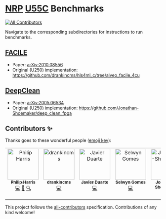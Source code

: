 # [NRP](https://www.sdsc.edu/support/user_guides/nrp.html) [U55C](https://www.xilinx.com/products/boards-and-kits/alveo/u55c.html) Benchmarks
<!-- ALL-CONTRIBUTORS-BADGE:START - Do not remove or modify this section -->
[![All Contributors](https://img.shields.io/badge/all_contributors-6-orange.svg?style=flat-square)](#contributors-)
<!-- ALL-CONTRIBUTORS-BADGE:END -->

Navigate to the corresponding subdirectories for instructions to run benchmarks.

## [FACILE](facile)
- Paper: [arXiv:2010.08556](https://arxiv.org/abs/2010.08556)
- Original (U250) implementation: https://github.com/drankincms/hls4ml_c/tree/alveo_facile_4cu

## [DeepClean](deepclean)
- Paper: [arXiv:2005.06534](https://arxiv.org/abs/2005.06534)
- Original (U250) implementation: https://github.com/Jonathan-Shoemaker/deep_clean_fpga

## Contributors ✨

Thanks goes to these wonderful people ([emoji key](https://allcontributors.org/docs/en/emoji-key)):

<!-- ALL-CONTRIBUTORS-LIST:START - Do not remove or modify this section -->
<!-- prettier-ignore-start -->
<!-- markdownlint-disable -->
<table>
  <tbody>
    <tr>
      <td align="center" valign="top" width="14.28%"><a href="https://github.com/violatingcp"><img src="https://avatars.githubusercontent.com/u/5166561?v=4?s=100" width="100px;" alt="Philip Harris"/><br /><sub><b>Philip Harris</b></sub></a><br /><a href="https://github.com/fastmachinelearning/nrp_u55c_benchmark/commits?author=violatingcp" title="Code">💻</a> <a href="#ideas-violatingcp" title="Ideas, Planning, & Feedback">🤔</a> <a href="#fundingFinding-violatingcp" title="Funding Finding">🔍</a></td>
      <td align="center" valign="top" width="14.28%"><a href="https://github.com/drankincms"><img src="https://avatars.githubusercontent.com/u/6116300?v=4?s=100" width="100px;" alt="drankincms"/><br /><sub><b>drankincms</b></sub></a><br /><a href="https://github.com/fastmachinelearning/nrp_u55c_benchmark/commits?author=drankincms" title="Code">💻</a></td>
      <td align="center" valign="top" width="14.28%"><a href="https://jduarte.physics.ucsd.edu"><img src="https://avatars.githubusercontent.com/u/4932543?v=4?s=100" width="100px;" alt="Javier Duarte"/><br /><sub><b>Javier Duarte</b></sub></a><br /><a href="https://github.com/fastmachinelearning/nrp_u55c_benchmark/commits?author=jmduarte" title="Code">💻</a></td>
      <td align="center" valign="top" width="14.28%"><a href="https://selwyn96.github.io/"><img src="https://avatars.githubusercontent.com/u/31563706?v=4?s=100" width="100px;" alt="Selwyn Gomes"/><br /><sub><b>Selwyn Gomes</b></sub></a><br /><a href="https://github.com/fastmachinelearning/nrp_u55c_benchmark/commits?author=selwyn96" title="Code">💻</a></td>
      <td align="center" valign="top" width="14.28%"><a href="https://github.com/Jonathan-Shoemaker"><img src="https://avatars.githubusercontent.com/u/66969627?v=4?s=100" width="100px;" alt="Jonathan-Shoemaker"/><br /><sub><b>Jonathan-Shoemaker</b></sub></a><br /><a href="https://github.com/fastmachinelearning/nrp_u55c_benchmark/commits?author=Jonathan-Shoemaker" title="Code">💻</a></td>
      <td align="center" valign="top" width="14.28%"><a href="https://github.com/vloncar"><img src="https://avatars.githubusercontent.com/u/29201053?v=4?s=100" width="100px;" alt="Vladimir"/><br /><sub><b>Vladimir</b></sub></a><br /><a href="https://github.com/fastmachinelearning/nrp_u55c_benchmark/commits?author=vloncar" title="Code">💻</a> <a href="#question-vloncar" title="Answering Questions">💬</a> <a href="#ideas-vloncar" title="Ideas, Planning, & Feedback">🤔</a></td>
    </tr>
  </tbody>
</table>

<!-- markdownlint-restore -->
<!-- prettier-ignore-end -->

<!-- ALL-CONTRIBUTORS-LIST:END -->

This project follows the [all-contributors](https://github.com/all-contributors/all-contributors) specification. Contributions of any kind welcome!